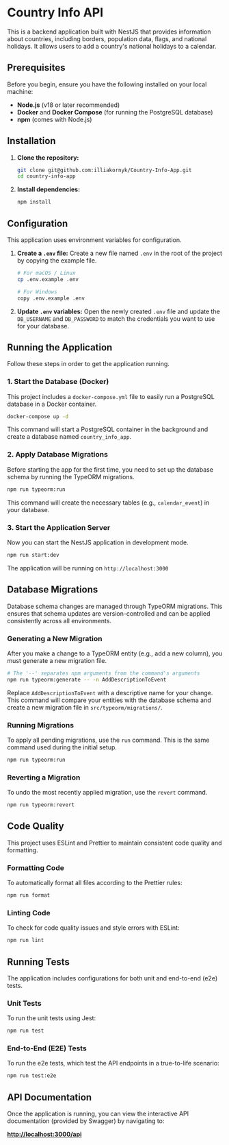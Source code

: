 # Country Info API

This is a backend application built with NestJS that provides information about countries, including borders, population data, flags, and national holidays. It allows users to add a country's national holidays to a calendar.

## Prerequisites

Before you begin, ensure you have the following installed on your local machine:

- **Node.js** (v18 or later recommended)
- **Docker** and **Docker Compose** (for running the PostgreSQL database)
- **npm** (comes with Node.js)

## Installation

1.  **Clone the repository:**

    ```bash
    git clone git@github.com:illiakornyk/Country-Info-App.git
    cd country-info-app
    ```

2.  **Install dependencies:**
    ```bash
    npm install
    ```

## Configuration

This application uses environment variables for configuration.

1.  **Create a `.env` file:**
    Create a new file named `.env` in the root of the project by copying the example file.

    ```bash
    # For macOS / Linux
    cp .env.example .env

    # For Windows
    copy .env.example .env
    ```

2.  **Update `.env` variables:**
    Open the newly created `.env` file and update the `DB_USERNAME` and `DB_PASSWORD` to match the credentials you want to use for your database.

## Running the Application

Follow these steps in order to get the application running.

### 1. Start the Database (Docker)

This project includes a `docker-compose.yml` file to easily run a PostgreSQL database in a Docker container.

```bash
docker-compose up -d
```

This command will start a PostgreSQL container in the background and create a database named `country_info_app`.

### 2. Apply Database Migrations

Before starting the app for the first time, you need to set up the database schema by running the TypeORM migrations.

```bash
npm run typeorm:run
```

This command will create the necessary tables (e.g., `calendar_event`) in your database.

### 3. Start the Application Server

Now you can start the NestJS application in development mode.

```bash
npm run start:dev
```

The application will be running on `http://localhost:3000`

## Database Migrations

Database schema changes are managed through TypeORM migrations. This ensures that schema updates are version-controlled and can be applied consistently across all environments.

### Generating a New Migration

After you make a change to a TypeORM entity (e.g., add a new column), you must generate a new migration file.

```bash
# The '--' separates npm arguments from the command's arguments
npm run typeorm:generate -- -n AddDescriptionToEvent
```

Replace `AddDescriptionToEvent` with a descriptive name for your change. This command will compare your entities with the database schema and create a new migration file in `src/typeorm/migrations/`.

### Running Migrations

To apply all pending migrations, use the `run` command. This is the same command used during the initial setup.

```bash
npm run typeorm:run
```

### Reverting a Migration

To undo the most recently applied migration, use the `revert` command.

```bash
npm run typeorm:revert
```

## Code Quality

This project uses ESLint and Prettier to maintain consistent code quality and formatting.

### Formatting Code

To automatically format all files according to the Prettier rules:

```bash
npm run format
```

### Linting Code

To check for code quality issues and style errors with ESLint:

```bash
npm run lint
```

## Running Tests

The application includes configurations for both unit and end-to-end (e2e) tests.

### Unit Tests

To run the unit tests using Jest:

```bash
npm run test
```

### End-to-End (E2E) Tests

To run the e2e tests, which test the API endpoints in a true-to-life scenario:

```bash
npm run test:e2e
```

## API Documentation

Once the application is running, you can view the interactive API documentation (provided by Swagger) by navigating to:

[**http://localhost:3000/api**](http://localhost:3000/api)
